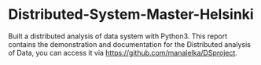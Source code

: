 # Distributed-System-Master-Helsinki
Built a distributed analysis of data system with Python3. 
This report contains the demonstration and documentation for the Distributed analysis of Data, you can access it via https://github.com/manalelka/DSproject.

